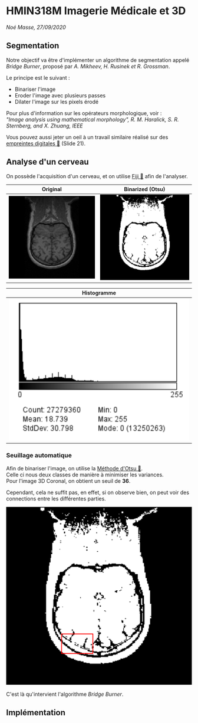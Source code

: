 # HMIN318M Imagerie Médicale et 3D
*Noé Masse, 27/09/2020*

## Segmentation

Notre objectif va être d'implémenter un algorithme de segmentation appelé *Bridge Burner*, proposé par *A. Mikheev, H. Rusinek et R. Grossman*.

Le principe est le suivant :
* Binariser l'image
* Eroder l'image avec plusieurs passes
* Dilater l'image sur les pixels érodé

Pour plus d'information sur les opérateurs morphologique, voir :  
*"Image analysis using mathematical morphology", R. M. Haralick, S. R. Sternberg, and X. Zhuang, IEEE*

Vous pouvez aussi jeter un oeil à un travail similaire réalisé sur des [empreintes digitales 🔗](https://noe.masse.pro/files/Fingerprint-Presentation.pdf) (Slide 21).

## Analyse d'un cerveau

On possède l'acquisition d'un cerveau, et on utilise [Fiji 🔗](https://fiji.sc/) afin de l'analyser.

| Original | Binarized (Otsu) |
|-|-|
|![](img/coronal_300.png) |![](img/coronal_binarized.png) |

| Histogramme |
|-|
| ![](img/coronal_histogramme.png) |

### Seuillage automatique

Afin de binariser l'image, on utilise la [Méthode d'Otsu 🔗](https://fr.wikipedia.org/wiki/M%C3%A9thode_d%27Otsu).  
Celle ci nous deux classes de manière à minimiser les variances.  
Pour l'image 3D Coronal, on obtient un seuil de **36**.

Cependant, cela ne suffit pas, en effet, si on observe bien, on peut voir des connections entre les différentes parties.

![](img/coronal_brides.png)

C'est là qu'intervient l'algorithme *Bridge Burner*.

## Implémentation

